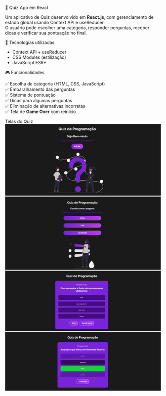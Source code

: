 🎯 Quiz App em React

Um aplicativo de Quiz desenvolvido em **React.js**, com gerenciamento de estado global usando Context API e useReducer.  
O usuário pode escolher uma categoria, responder perguntas, receber dicas e verificar sua pontuação no final.

 🚀 Tecnologias utilizadas

- Context API + useReducer  
- CSS Modules (estilização)  
- JavaScript ES6+  


🎮 Funcionalidades

✅ Escolha de categoria (HTML, CSS, JavaScript)  
✅ Embaralhamento das perguntas  
✅ Sistema de pontuação  
✅ Dicas para algumas perguntas  
✅ Eliminação de alternativas incorretas  
✅ Tela de **Game Over** com reinício  

Telas do Quiz
![Quiz](./img/img.1.png)
![Quiz](./img/img.2.png)
![Quiz](./img/img.3.png)
![Quiz](./img/img.4.png)





